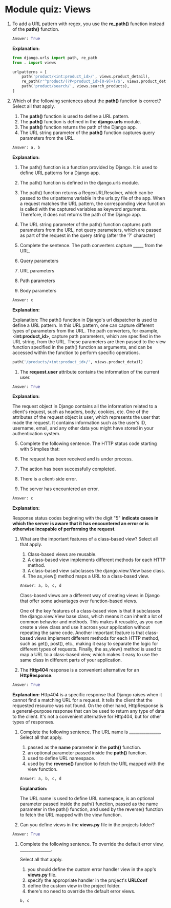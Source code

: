 # Module quiz: Views

1. To add a URL pattern with regex, you use the **re_path()** function instead of the **path()** function.
    
    ```python
    Answer: True
    ```
    
    **Explanation:**
    
    ```python
    from django.urls import path, re_path
    from . import views
    
    urlpatterns = [
        path('product/<int:product_id>/', views.product_detail),
        re_path(r'^product/(?P<product_id>[0-9]+)/$', views.product_detail),
        path('product/search/', views.search_products),
    ]
    ```
    
2. Which of the following sentences about the **path()** function is correct? Select all that apply.
    1. The **path()** function is used to define a URL pattern.
    2. The **path()** function is defined in the **django.urls** module.
    3. The **path()** function returns the path of the Django app.
    4. The URL string parameter of the **path()** function captures query parameters from the URL.
    
    ```python
    Answer: a, b
    ```
    
    **Explanation:**
    
    1. The path() function is a function provided by Django. It is used to define URL patterns for a Django app.
    2. The path() function is defined in the django.urls module.
    3. The path() function returns a RegexURLResolver, which can be passed to the urlpatterns variable in the urls.py file of the app. When a request matches the URL pattern, the corresponding view function is called with the captured variables as keyword arguments. Therefore, it does not returns the path of the Django app.
    4. The URL string parameter of the path() function captures path parameters from the URL, not query parameters, which are passed as part of the request in the query string (after the '?' character)
    
    3. Complete the sentence. The path converters capture _____ from the URL.
    
    1. Query parameters
    2. URL parameters
    3. Path parameters
    4. Body parameters
    
    ```python
    Answer: c
    ```
    
    **Explanation:**
    
    Explanation: The path() function in Django's url dispatcher is used to define a URL pattern. In this URL pattern, one can capture different types of parameters from the URL. The path converters, for example, <**int:product_id>**, capture path parameters, which are specified in the URL string, from the URL. These parameters are then passed to the view function specified in the path() function as arguments, and can be accessed within the function to perform specific operations.
    
    ```python
    path('/products/<int:product_id>/', views.product_detail)
    ```
    
    1. The **request.user** attribute contains the information of the current user.
    
    ```python
    Answer: True
    ```
    
    **Explanation:**
    
    The request object in Django contains all the information related to a client's request, such as headers, body, cookies, etc. One of the attributes of the request object is user, which represents the user that made the request. It contains information such as the user's ID, username, email, and any other data you might have stored in your authentication system.
    
    5.  Complete the following sentence. The HTTP status code starting with 5 implies that:
    
    1. The request has been received and is under process.
    2. The action has been successfully completed.
    3. There is a client-side error.
    4. The server has encountered an error.
    
    ```python
    Answer: c
    ```
    
    **Explanation:**
    
    Response status codes beginning with the digit "5" **indicate cases in which the server is aware that it has encountered an error or is otherwise incapable of performing the request**.
    
    1. What are the important features of a class-based view? Select all that apply.
        1. Class-based views are reusable.
        2. A class-based view implements different methods for each HTTP method.
        3. A class-based view subclasses the django.view.View base class.
        4. The as_view() method maps a URL to a class-based view.
        
        ```python
        Answer: a, b, c, d
        ```
        
        Class-based views are a different way of creating views in Django that offer some advantages over function-based views. 
        
        One of the key features of a class-based view is that it subclasses the django.view.View base class, which means it can inherit a lot of common behavior and methods. This makes it reusable, as you can create a view class and use it across your application without repeating the same code. Another important feature is that class-based views implement different methods for each HTTP method, such as get(), post(), etc., making it easy to separate the logic for different types of requests. Finally, the as_view() method is used to map a URL to a class-based view, which makes it easy to use the same class in different parts of your application.
        
    2. The **Http404** response is a convenient alternative for an **HttpResponse**.
    
    ```python
    Answer: True
    ```
    
    **Explanation:**
    Http404 is a specific response that Django raises when it cannot find a matching URL for a request. It tells the client that the requested resource was not found. On the other hand, HttpResponse is a general-purpose response that can be used to return any type of data to the client. It's not a convenient alternative for Http404, but for other types of responses.
    
    1. Complete the following sentence. The URL name is _______________.
    Select all that apply.
        1. passed as the **name** parameter in the **path()** function.
        2. an optional parameter passed inside the **path()** function.
        3. used to define URL namespace.
        4. used by the **reverse()** function to fetch the URL mapped with the view function.
        
        ```python
        Answer: a, b, c, d
        ```
        
        **Explanation:**
        
        The URL name is used to define URL namespace, is an optional parameter passed inside the path() function, passed as the name parameter in the path() function, and used by the reverse() function to fetch the URL mapped with the view function.
        
    2. Can you define views in the **views.py** file in the projects folder?
    
    ```python
    Answer: True
    ```
    
    1. Complete the following sentence. To override the default error view, _______________.
        
        Select all that apply.
        
        1. you should define the custom error handler view in the app's **views.py** file.
        2. specify the appropriate handler in the project's **URLConf**
        3. define the custom view in the project folder.
        4. there's no need to override the default error views.
        
        ```python
        b, c
        ```